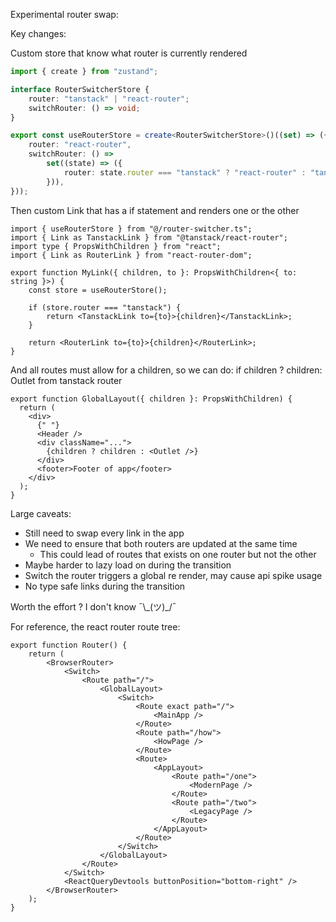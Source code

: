 Experimental router swap:

Key changes:

Custom store that know what router is currently rendered

```ts
import { create } from "zustand";

interface RouterSwitcherStore {
	router: "tanstack" | "react-router";
	switchRouter: () => void;
}

export const useRouterStore = create<RouterSwitcherStore>()((set) => ({
	router: "react-router",
	switchRouter: () =>
		set((state) => ({
			router: state.router === "tanstack" ? "react-router" : "tanstack",
		})),
}));
```

Then custom Link that has a if statement and renders one or the other

```tsx
import { useRouterStore } from "@/router-switcher.ts";
import { Link as TanstackLink } from "@tanstack/react-router";
import type { PropsWithChildren } from "react";
import { Link as RouterLink } from "react-router-dom";

export function MyLink({ children, to }: PropsWithChildren<{ to: string }>) {
	const store = useRouterStore();

	if (store.router === "tanstack") {
		return <TanstackLink to={to}>{children}</TanstackLink>;
	}

	return <RouterLink to={to}>{children}</RouterLink>;
}
```

And all routes must allow for a children, so we can do: if children ? children: Outlet from tanstack router


```tsx
export function GlobalLayout({ children }: PropsWithChildren) {
  return (
    <div>
      {" "}
      <Header />
      <div className="...">
        {children ? children : <Outlet />}
      </div>
      <footer>Footer of app</footer>
    </div>
  );
}
```

Large caveats:
- Still need to swap every link in the app
- We need to ensure that both routers are updated at the same time
    - This could lead of routes that exists on one router but not the other
- Maybe harder to lazy load on during the transition
- Switch the router triggers a global re render, may cause api spike usage
- No type safe links during the transition

Worth the effort ? I don't know ¯\\\_(ツ)\_/¯

For reference, the react router route tree:

```tsx
export function Router() {
	return (
		<BrowserRouter>
			<Switch>
				<Route path="/">
					<GlobalLayout>
						<Switch>
							<Route exact path="/">
								<MainApp />
							</Route>
							<Route path="/how">
								<HowPage />
							</Route>
							<Route>
								<AppLayout>
									<Route path="/one">
										<ModernPage />
									</Route>
									<Route path="/two">
										<LegacyPage />
									</Route>
								</AppLayout>
							</Route>
						</Switch>
					</GlobalLayout>
				</Route>
			</Switch>
			<ReactQueryDevtools buttonPosition="bottom-right" />
		</BrowserRouter>
	);
}
```